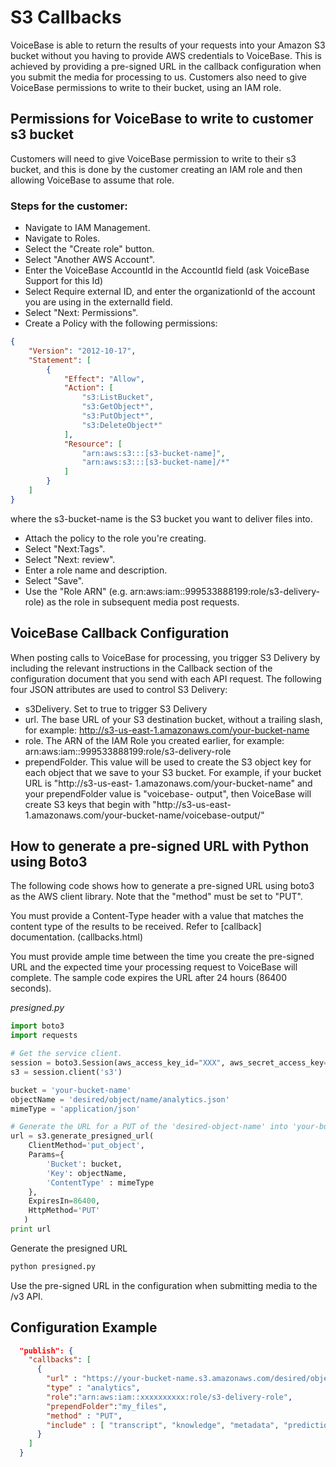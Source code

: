 # S3 Callbacks

VoiceBase is able to return the results of your requests into your Amazon S3 bucket
without you having to provide AWS credentials to VoiceBase. This is achieved
by providing a pre-signed URL in the callback configuration when you submit the
media for processing to us. Customers also need to give VoiceBase permissions to write to their bucket, using an IAM role.

## Permissions for VoiceBase to write to customer s3 bucket

Customers will need to give VoiceBase permission to write to their s3 bucket, and this is done by the customer creating an IAM role and then allowing VoiceBase to assume that role.

### Steps for the customer:

- Navigate to IAM Management.
- Navigate to Roles.
- Select the "Create role" button.
- Select "Another AWS Account".
- Enter the VoiceBase AccountId in the AccountId field (ask VoiceBase Support for this Id)
- Select Require external ID, and enter the organizationId of the account you are using in the externalId field.
- Select "Next: Permissions".
- Create a Policy with the following permissions:

```json
{
    "Version": "2012-10-17",
    "Statement": [
        {
            "Effect": "Allow",
            "Action": [
                "s3:ListBucket",
                "s3:GetObject*",
                "s3:PutObject*",
                "s3:DeleteObject*"
            ],
            "Resource": [
                "arn:aws:s3:::[s3-bucket-name]",
                "arn:aws:s3:::[s3-bucket-name]/*"
            ]
        }
    ]
}
```
where the s3-bucket-name is the S3 bucket you want to deliver files into.

- Attach the policy to the role you're creating.
- Select "Next:Tags".
- Select "Next: review".
- Enter a role name and description.
- Select "Save".
- Use the "Role ARN" (e.g. arn:aws:iam::999533888199:role/s3-delivery-role) as the role in subsequent media post requests.

## VoiceBase Callback Configuration

When posting calls to VoiceBase for processing, you trigger S3 Delivery by including the
relevant instructions in the Callback section of the configuration document that you 
send with each API request. The following four JSON attributes are used to control S3 
Delivery:
- s3Delivery. Set to true to trigger S3 Delivery
- url. The base URL of your S3 destination bucket, without a trailing slash, for 
example: http://s3-us-east-1.amazonaws.com/your-bucket-name
- role. The ARN of the IAM Role you created earlier, for example: arn:aws:iam::999533888199:role/s3-delivery-role
- prependFolder. This value will be used to create the S3 object key for each object that 
we save to your S3 bucket. For example, if your bucket URL is "http://s3-us-east-
1.amazonaws.com/your-bucket-name" and your prependFolder value is "voicebase-
output", then VoiceBase will create S3 keys that begin with "http://s3-us-east-
1.amazonaws.com/your-bucket-name/voicebase-output/"

## How to generate a pre-signed URL with Python using Boto3

The following code shows how to generate a pre-signed URL using boto3 as the AWS client library.
Note that the "method" must be set to "PUT".

You must provide a Content-Type header with a value that matches the content type of the results
to be received. Refer to [callback] documentation. (callbacks.html)

You must provide ample time between the time you create the
pre-signed URL and the expected time your processing request to VoiceBase will complete.  The
sample code expires the URL after 24 hours (86400 seconds).

_presigned.py_
```python
import boto3
import requests

# Get the service client.
session = boto3.Session(aws_access_key_id="XXX", aws_secret_access_key="XXX")
s3 = session.client('s3')

bucket = 'your-bucket-name'
objectName = 'desired/object/name/analytics.json'
mimeType = 'application/json'

# Generate the URL for a PUT of the 'desired-object-name' into 'your-bucket-name'
url = s3.generate_presigned_url(
    ClientMethod='put_object',
    Params={
        'Bucket': bucket,
        'Key': objectName,
        'ContentType' : mimeType
    },
    ExpiresIn=86400,
    HttpMethod='PUT'
   )
print url
```

Generate the presigned URL
```bash
python presigned.py
```

Use the pre-signed URL in the configuration when submitting media to the /v3 API. 

## Configuration Example

```json
  "publish": {
    "callbacks": [
      {
        "url" : "https://your-bucket-name.s3.amazonaws.com/desired/object/name/analytics.json?AWSAccessKeyId=AKIAJZZZZXSCGJXMUGGA&content-type=application%2Fjson&Expires=1499476130&Signature=UwcWOfLWLpvtj1LibHd0Na5Fw%2FM%3D",
        "type" : "analytics",
        "role":"arn:aws:iam::xxxxxxxxxx:role/s3-delivery-role",
        "prependFolder":"my_files",
        "method" : "PUT",
        "include" : [ "transcript", "knowledge", "metadata", "prediction", "streams" ]
      }
    ]
  }
```









